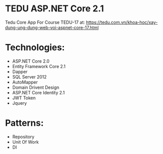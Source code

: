 # TEDU ASP.NET Core 2.1
Tedu Core App For Course TEDU-17 at: https://tedu.com.vn/khoa-hoc/xay-dung-ung-dung-web-voi-aspnet-core-17.html
# Technologies:
- ASP.NET Core 2.0
- Entity Framework Core 2.1
- Dapper
- SQL Server 2012
- AutoMapper
- Domain Drivent Design
- ASP.NET Core Identity 2.1
- JWT Token
- Jquery
# Patterns:
- Repository 
- Unit Of Work
- DI


